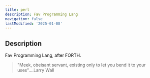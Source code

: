 ```yaml
---
title: perl
description: Fav Programming Lang
navigation: false
lastModified: '2025-01-08'
---
```


## Description

Fav Programming Lang, after FORTH.

> "Meek, obeisant servant, existing only to let you bend it to your uses"....Larry Wall

